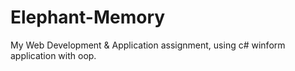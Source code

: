 # Elephant-Memory

My Web Development & Application assignment, using c# winform application with oop.
